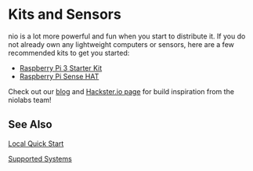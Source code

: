 # Kits and Sensors

nio is a lot more powerful and fun when you start to distribute it. If you do not already own any lightweight computers or sensors, here are a few recommended kits to get you started:

* [Raspberry Pi 3 Starter Kit](https://www.sparkfun.com/products/13826)
* [Raspberry Pi Sense HAT](https://pimylifeup.com/raspberry-pi-sense-hat/)

Check out our [blog](https://niolabs.com/build-ideas) and [Hackster.io page](https://www.hackster.io/niolabs) for build inspiration from the niolabs team!

## See Also

[Local Quick Start](/getting_started/locally.md)

[Supported Systems](/hardware/compute-install.md)
